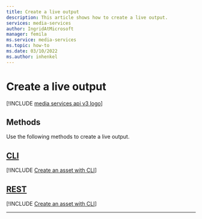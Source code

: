 ```yaml
---
title: Create a live output
description: This article shows how to create a live output.
services: media-services
author: IngridAtMicrosoft
manager: femila 
ms.service: media-services
ms.topic: how-to
ms.date: 03/10/2022
ms.author: inhenkel
---
```


# Create a live output

[!INCLUDE [media services api v3 logo](./includes/v3-hr.md)]

## Methods

Use the following methods to create a live output.

## [CLI](#tab/cli/)

[!INCLUDE [Create an asset with CLI](./includes/task-create-live-output-cli.md)]

## [REST](#tab/rest/)

[!INCLUDE [Create an asset with CLI](./includes/task-create-live-output-rest.md)]

---
